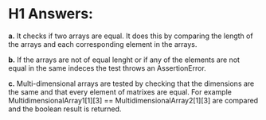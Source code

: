 # H1 Answers:

**a.**
  It checks if two arrays are equal. It does this by comparing the length of the arrays and each corresponding element in the arrays. 

**b.**
  If the arrays are not of equal lenght or if any of the elements are not equal in the same indeces the test throws an AssertionError.

**c.**
  Multi-dimensional arrays are tested by checking that the dimensions are the same and that every element of matrixes are equal.
  For example MultidimensionalArray1[1][3] == MultidimensionalArray2[1][3] are compared and the boolean result is returned.
